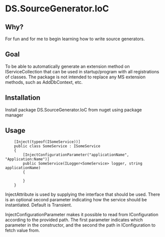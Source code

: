 # DS.SourceGenerator.IoC

## Why?
For fun and for me to begin learning how to write source generators.

## Goal
To be able to automatically generate an extension method on IServiceCollection that can be used in startup/program with all registrations of classes.
The package is not intended to replace any MS extension methods, such as AddDbContext, etc.

## Installation
Install package DS.SourceGenerator.IoC from nuget using package manager

## Usage
```
    [Inject(typeof(ISomeService))]
    public class SomeService : ISomeService
    {
        [InjectConfigurationParameter("applicationName", "Application:Name")]
        public SomeService(ILogger<SomeService> logger, string applicationName)
        {

        }
    }
```

InjectAttribute is used by supplying the interface that should be used. There is an optional second parameter indicating how the service should be instantiated. Default is Transient.

InjectConfigurationParameter makes it possible to read from IConfiguration according to the provided path. The first parameter indicates which parameter in the constructor, and the second the path in IConfiguration to fetch value from.
